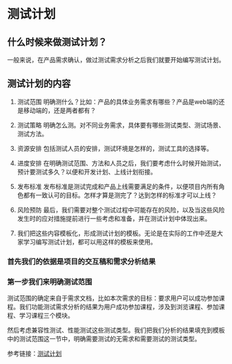 # 测试计划

## 什么时候来做测试计划？

一般来说，在产品需求确认，做过测试需求分析之后我们就要开始编写测试计划。

## 测试计划的内容

1. 测试范围 明确测什么？比如：产品的具体业务需求有哪些？产品是web端的还是移动端的，还是两者都有？

2. 测试策略 明确怎么测。对不同业务需求，具体要有哪些测试类型、测试场景、测试方法。

3. 资源安排 包括测试人员的安排，测试环境是怎样的，测试工具的选择等。

4. 进度安排 在明确测试范围、方法和人员之后，我们要考虑什么时候开始测试，预计要测试多久？以便和开发计划、上线计划衔接。

5. 发布标准 发布标准是测试完成和产品上线需要满足的条件，以便项目内所有角色都有一致认可的目标。怎样才算是测完了？达到怎样的标准才可以上线？

6. 风险预防 最后，我们需要对整个测试过程中可能存在的风险，以及当这些风险发生时的应对措施提前进行一些考虑和准备，并在测试计划中体现出来。

7. 我们把这些内容模板化，形成测试计划的模板。无论是在实际的工作中还是大家学习编写测试计划，都可以用这样的模板来使用。

### 首先我们的依据是项目的交互稿和需求分析结果

### 第一步我们来明确测试范围

测试范围的确定来自于需求文档，比如本次需求的目标：要求用户可以成功参加课程。我们功能测试需求分析的结果为用户成功参加课程，涉及到浏览课程、参加课程、学习课程三个模块。

然后考虑兼容性测试、性能测试这些测试类型。我们把我们分析的结果填充到模板中的测试范围这一节中，明确需要测试的无需求和需要测试的测试类型。

参考链接：[测试计划](https://zhuanlan.zhihu.com/p/28317626)
